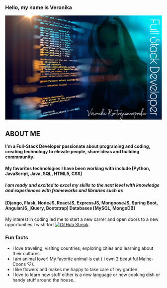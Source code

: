 ### Hello, my name is Veronika

![](github.jpeg)

## ABOUT ME

#### I'm a Full-Stack Developer passionate about programing and coding, creating technology to elevate people, share ideas and building commmunity. 
#### My favorites technologies I have been working with include ​[Python, JavaScript, Java, SQL, HTML5, CSS]​
##### I am ready and excited to excel my skills to the next level with knowledge and experiences with frameworks and libraries such as 
#### [Django, Flask, NodeJS, ReactJS, ExpressJS, MongooseJS, Spring Boot, AngularJS, jQuery, Bootstrap] Databases [MySQL, MongoDB] 
My interest in coding led me to start a new carrer and open doors to a new opportunities I wish for!
[![GitHub Streak](https://github-readme-streak-stats.herokuapp.com?user=veronikakontos&theme=blood)](https://git.io/streak-stats)
### Fun facts
- I love traveling, visiting countries, exploring cities and learning about their cultures.
- I am animal lover! My favorite animal is cat ( I own 2 beautiful Maine-Coons ♡).
- I like flowers and makes me happy to take care of my garden.
- I love to learn new stuff either is a new language or new cooking dish or handy stuff around the house..





<!--
**veronikakontos/veronikakontos** is a ✨ _special_ ✨ repository because its `README.md` (this file) appears on your GitHub profile.


## I'm a full-stack Developer who is truly passionate about making open-source accessible, creating technology to elevate people, share ideas and building commmunity. My favorites technologies/languages I have been working with include ReactJS, MySql, Flask, MongoDb, Spring... I am ready and excited to excel my skills to the next level with knowledge and experiences with HTML5,CSS, Python, Java, MERN (mongo, express,react, node.js) and more libraries and frame-works such as STS, MongoDB, Mongoose, Bootstrap, JSP, DOM, AWS, Oracle SQL, Postman.
My interest in coding is letting me start a new carrer and open doors to the new opportunities I "dream" about 😍



